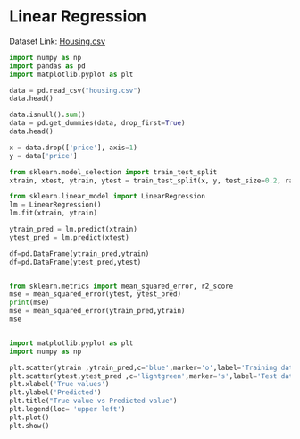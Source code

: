 # Linear Regression

Dataset Link: [Housing.csv](https://github.com/Mahesh899/DSBDALP/blob/main/Housing.csv)

```python
import numpy as np
import pandas as pd
import matplotlib.pyplot as plt
```

```python
data = pd.read_csv("housing.csv")
data.head()
```

```python
data.isnull().sum()
data = pd.get_dummies(data, drop_first=True)
data.head()
```

```python
x = data.drop(['price'], axis=1)
y = data['price']
```

```python
from sklearn.model_selection import train_test_split
xtrain, xtest, ytrain, ytest = train_test_split(x, y, test_size=0.2, random_state=0)
```

```python
from sklearn.linear_model import LinearRegression
lm = LinearRegression()
lm.fit(xtrain, ytrain)
```

```python
ytrain_pred = lm.predict(xtrain)
ytest_pred = lm.predict(xtest)
```

```python
df=pd.DataFrame(ytrain_pred,ytrain)
df=pd.DataFrame(ytest_pred,ytest)
```

```python

from sklearn.metrics import mean_squared_error, r2_score
mse = mean_squared_error(ytest, ytest_pred)
print(mse)
mse = mean_squared_error(ytrain_pred,ytrain)
mse
```

```python

import matplotlib.pyplot as plt
import numpy as np

plt.scatter(ytrain ,ytrain_pred,c='blue',marker='o',label='Training data')
plt.scatter(ytest,ytest_pred ,c='lightgreen',marker='s',label='Test data')
plt.xlabel('True values')
plt.ylabel('Predicted')
plt.title("True value vs Predicted value")
plt.legend(loc= 'upper left')
plt.plot()
plt.show()
```
